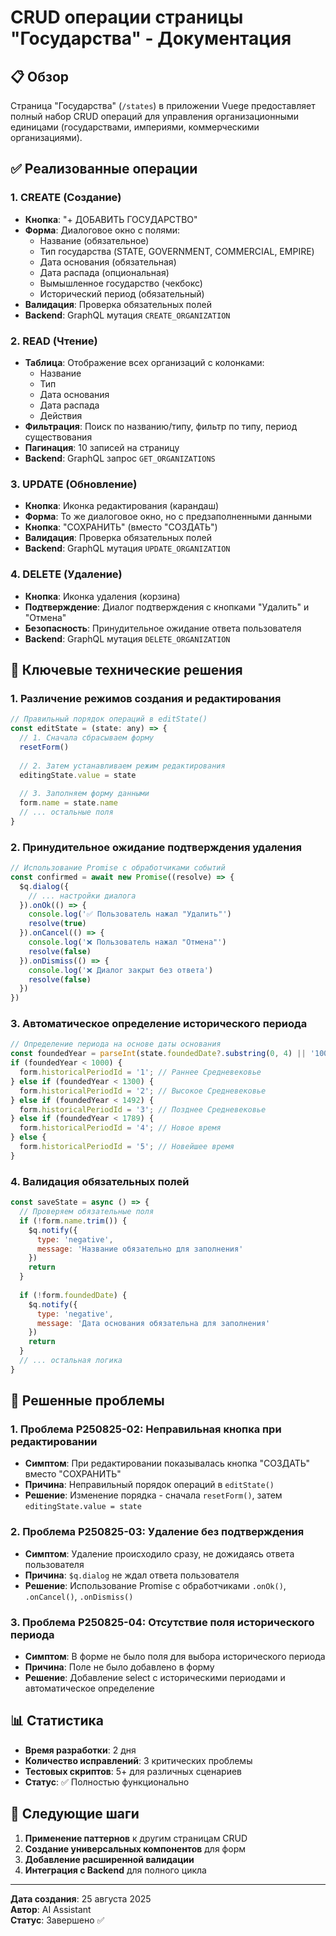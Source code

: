# CRUD операции страницы "Государства" - Документация

## 📋 Обзор

Страница "Государства" (`/states`) в приложении Vuege предоставляет полный набор CRUD операций для управления организационными единицами (государствами, империями, коммерческими организациями).

## ✅ Реализованные операции

### 1. **CREATE (Создание)**
- **Кнопка**: "+ ДОБАВИТЬ ГОСУДАРСТВО"
- **Форма**: Диалоговое окно с полями:
  - Название (обязательное)
  - Тип государства (STATE, GOVERNMENT, COMMERCIAL, EMPIRE)
  - Дата основания (обязательная)
  - Дата распада (опциональная)
  - Вымышленное государство (чекбокс)
  - Исторический период (обязательный)
- **Валидация**: Проверка обязательных полей
- **Backend**: GraphQL мутация `CREATE_ORGANIZATION`

### 2. **READ (Чтение)**
- **Таблица**: Отображение всех организаций с колонками:
  - Название
  - Тип
  - Дата основания
  - Дата распада
  - Действия
- **Фильтрация**: Поиск по названию/типу, фильтр по типу, период существования
- **Пагинация**: 10 записей на страницу
- **Backend**: GraphQL запрос `GET_ORGANIZATIONS`

### 3. **UPDATE (Обновление)**
- **Кнопка**: Иконка редактирования (карандаш)
- **Форма**: То же диалоговое окно, но с предзаполненными данными
- **Кнопка**: "СОХРАНИТЬ" (вместо "СОЗДАТЬ")
- **Валидация**: Проверка обязательных полей
- **Backend**: GraphQL мутация `UPDATE_ORGANIZATION`

### 4. **DELETE (Удаление)**
- **Кнопка**: Иконка удаления (корзина)
- **Подтверждение**: Диалог подтверждения с кнопками "Удалить" и "Отмена"
- **Безопасность**: Принудительное ожидание ответа пользователя
- **Backend**: GraphQL мутация `DELETE_ORGANIZATION`

## 🔧 Ключевые технические решения

### 1. **Различение режимов создания и редактирования**
```javascript
// Правильный порядок операций в editState()
const editState = (state: any) => {
  // 1. Сначала сбрасываем форму
  resetForm()
  
  // 2. Затем устанавливаем режим редактирования
  editingState.value = state
  
  // 3. Заполняем форму данными
  form.name = state.name
  // ... остальные поля
}
```

### 2. **Принудительное ожидание подтверждения удаления**
```javascript
// Использование Promise с обработчиками событий
const confirmed = await new Promise((resolve) => {
  $q.dialog({
    // ... настройки диалога
  }).onOk(() => {
    console.log('✅ Пользователь нажал "Удалить"')
    resolve(true)
  }).onCancel(() => {
    console.log('❌ Пользователь нажал "Отмена"')
    resolve(false)
  }).onDismiss(() => {
    console.log('❌ Диалог закрыт без ответа')
    resolve(false)
  })
})
```

### 3. **Автоматическое определение исторического периода**
```javascript
// Определение периода на основе даты основания
const foundedYear = parseInt(state.foundedDate?.substring(0, 4) || '1000');
if (foundedYear < 1000) {
  form.historicalPeriodId = '1'; // Раннее Средневековье
} else if (foundedYear < 1300) {
  form.historicalPeriodId = '2'; // Высокое Средневековье
} else if (foundedYear < 1492) {
  form.historicalPeriodId = '3'; // Позднее Средневековье
} else if (foundedYear < 1789) {
  form.historicalPeriodId = '4'; // Новое время
} else {
  form.historicalPeriodId = '5'; // Новейшее время
}
```

### 4. **Валидация обязательных полей**
```javascript
const saveState = async () => {
  // Проверяем обязательные поля
  if (!form.name.trim()) {
    $q.notify({
      type: 'negative',
      message: 'Название обязательно для заполнения'
    })
    return
  }
  
  if (!form.foundedDate) {
    $q.notify({
      type: 'negative',
      message: 'Дата основания обязательна для заполнения'
    })
    return
  }
  // ... остальная логика
}
```

## 🎯 Решенные проблемы

### 1. **Проблема P250825-02: Неправильная кнопка при редактировании**
- **Симптом**: При редактировании показывалась кнопка "СОЗДАТЬ" вместо "СОХРАНИТЬ"
- **Причина**: Неправильный порядок операций в `editState()`
- **Решение**: Изменение порядка - сначала `resetForm()`, затем `editingState.value = state`

### 2. **Проблема P250825-03: Удаление без подтверждения**
- **Симптом**: Удаление происходило сразу, не дожидаясь ответа пользователя
- **Причина**: `$q.dialog` не ждал ответа пользователя
- **Решение**: Использование Promise с обработчиками `.onOk()`, `.onCancel()`, `.onDismiss()`

### 3. **Проблема P250825-04: Отсутствие поля исторического периода**
- **Симптом**: В форме не было поля для выбора исторического периода
- **Причина**: Поле не было добавлено в форму
- **Решение**: Добавление select с историческими периодами и автоматическое определение

## 📊 Статистика

- **Время разработки**: 2 дня
- **Количество исправлений**: 3 критических проблемы
- **Тестовых скриптов**: 5+ для различных сценариев
- **Статус**: ✅ Полностью функционально

## 🔄 Следующие шаги

1. **Применение паттернов** к другим страницам CRUD
2. **Создание универсальных компонентов** для форм
3. **Добавление расширенной валидации**
4. **Интеграция с Backend** для полного цикла

---

**Дата создания**: 25 августа 2025  
**Автор**: AI Assistant  
**Статус**: Завершено ✅